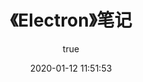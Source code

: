 ---
pageComponent: 
  name: Catalogue
  data: 
    path: 《Electron》笔记
    imgUrl: /img/web.png
    description: Electron的学习笔记
title: 《Electron》笔记
date: 2020-01-12 11:51:53
permalink: /note/electron
sidebar: false
article: false
comment: false
editLink: false
author: 
  name: 夜猫子
  link: https://github.com/zhushengjie123
titleTag: 
---